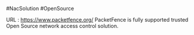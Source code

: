 
#NacSolution #OpenSource

URL : https://www.packetfence.org/
PacketFence is fully supported trusted Open Source network access control solution.